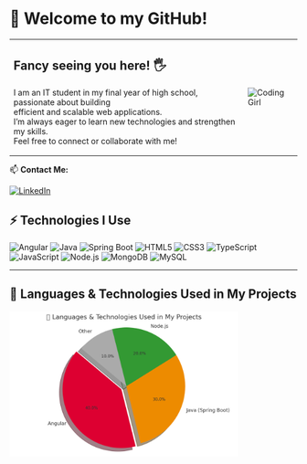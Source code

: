 # 👋 Welcome to my GitHub!

<table>
<tr>
<td>

## Fancy seeing you here! 🖐️

I am an IT student in my final year of high school, passionate about building 
</br>
efficient and scalable web applications.  
I’m always eager to learn new technologies and strengthen my skills.  
Feel free to connect or collaborate with me!

</td>
<td>

<img src="https://media.licdn.com/dms/image/D5612AQFHDoihPQcpGQ/article-cover_image-shrink_720_1280/0/1716349283480?e=2147483647&v=beta&t=du-S4oB_qDxIUWWpm5arwae_jreMwTBj-CldPPf8itg" alt="Coding Girl" width="200"/>

</td>
</tr>
</table>


📫 **Contact Me:**

[![LinkedIn](https://img.shields.io/badge/LinkedIn-blue?style=flat&logo=linkedin)](https://linkedin.com)  


## ⚡ Technologies I Use

![Angular](https://img.shields.io/badge/Angular-DD0031?style=for-the-badge&logo=angular&logoColor=white)
![Java](https://img.shields.io/badge/Java-ED8B00?style=for-the-badge&logo=java&logoColor=white)
![Spring Boot](https://img.shields.io/badge/Spring_Boot-6DB33F?style=for-the-badge&logo=spring-boot&logoColor=white)
![HTML5](https://img.shields.io/badge/HTML5-E34F26?style=for-the-badge&logo=html5&logoColor=white)
![CSS3](https://img.shields.io/badge/CSS3-1572B6?style=for-the-badge&logo=css3&logoColor=white)
![TypeScript](https://img.shields.io/badge/TypeScript-007ACC?style=for-the-badge&logo=typescript&logoColor=white)
![JavaScript](https://img.shields.io/badge/JavaScript-F7DF1E?style=for-the-badge&logo=javascript&logoColor=black)
![Node.js](https://img.shields.io/badge/Node.js-339933?style=for-the-badge&logo=nodedotjs&logoColor=white)
![MongoDB](https://img.shields.io/badge/MongoDB-4EA94B?style=for-the-badge&logo=mongodb&logoColor=white)
![MySQL](https://img.shields.io/badge/MySQL-005C84?style=for-the-badge&logo=mysql&logoColor=white)



---



## 🧠 Languages & Technologies Used in My Projects

<img src="https://github.com/islem-omrani/islem-omrani/blob/main/langUsed.png?raw=true" width="400" alt="Tech Usage" />







